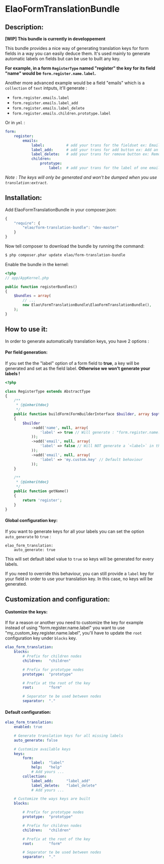 ElaoFormTranslationBundle
=========================

Description:
--------------

__[WIP] This bundle is currently in developpement__

This bundle provides a nice way of generating translation keys for form fields in a way you can easily deduce them.
It's used mainly to generate automatic labels on fields but can be use to built any key.

__For example, in a form `RegisterType` named "register" the key for its field "name" would be `form.register.name.label`.__

Another more advanced example would be a field "emails" which is a `collection` of `text` intputs, it'll generate :

- `form.register.emails.label`
- `form.register.emails.label_add`
- `form.register.emails.label_delete`
- `form.register.emails.children.prototype.label`

Or in `yml` :

``` yml
form:
    register:
        emails:
            label:          # add your trans for the fieldset ex: Email
            label_add:      # add your trans for add button ex: Add an email
            label_delete:   # add your trans for remove button ex: Remove an email
            children:
                prototype:
                    label:  # add your trans for the label of one email field ex: Email address
```

_Note : The keys will only be generated and won't be dumped when you use `translation:extract`._

Installation:
--------------

Add ElaoFormTranslationBundle in your composer.json:
``` js
{
    "require": {
        "elao/form-translation-bundle": "dev-master"
    }
}
```

Now tell composer to download the bundle by running the command:

``` bash
$ php composer.phar update elao/form-translation-bundle
```

Enable the bundle in the kernel:

``` php
<?php
// app/AppKernel.php

public function registerBundles()
{
    $bundles = array(
        // ...
        new Elao\FormTranslationBundle\ElaoFormTranslationBundle(),
    );
}
```

How to use it:
--------------

In order to generate automatically translation keys, you have 2 options :

#### Per field generation:

If you set the the "label" option of a form field to __true__, a key will be generated and set as the field label.
__Otherwise we won't generate your labels !__

``` php
<?php

class RegisterType extends AbstractType
{
    /**
     * {@inheritdoc}
     */
    public function buildForm(FormBuilderInterface $builder, array $options)
    {
        $builder
            ->add('name', null, array(
                'label' => true // Will generate : "form.register.name.label"
            ));
            ->add('email', null, array(
                'label' => false // Will NOT generate a `<label>` in the `HTML`
            ));
            ->add('email', null, array(
                'label' => 'my.custom.key' // Default behaviour
            ));
    }

    /**
     * {@inheritdoc}
     */
    public function getName()
    {
        return 'register';
    }
}
```

#### Global configuration key:

If you want to generate keys for all your labels you can set the option `auto_generate` to `true` :

    elao_form_translation:
        auto_generate: true

This will set default label value to `true` so keys will be generated for every labels.

If you need to override this behaviour, you can still provide a `label` key for your field in order to use your translation key. In this case, no keys will be generated.


Customization and configuration:
--------------

#### Customize the keys:

If for a reason or another you need to customize the key for example instead of using "form.register.name.label" you want to use "my_custom_key.register.name.label", you'll have to update the `root` configuration key under `blocks` key.

``` yml
elao_form_translation:
    blocks:
        # Prefix for children nodes
        children:   "children"

        # Prefix for prototype nodes
        prototype:  "prototype"

        # Prefix at the root of the key
        root:       "form"

        # Separator te be used between nodes
        separator:  "."
```

#### Default configuration:

``` yml
elao_form_translation:
    enabled: true

    # Generate translation keys for all missing labels
    auto_generate: false

    # Customize available keys
    keys:
        form:
            label:  "label"
            help:   "help"
            # Add yours ...
        collection:
            label_add:      "label_add"
            label_delete:   "label_delete"
            # Add yours ...

    # Customize the ways keys are built
    blocks:

        # Prefix for prototype nodes
        prototype:  "prototype"

        # Prefix for children nodes
        children:   "children"

        # Prefix at the root of the key
        root:       "form"

        # Separator te be used between nodes
        separator:  "."
```
